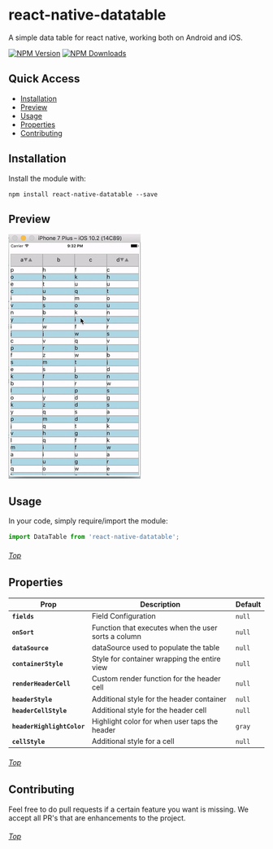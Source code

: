 # react-native-datatable

A simple data table for react native, working both on Android and iOS.

[![NPM Version](https://img.shields.io/npm/v/react-native-datatable.svg?style=flat)](https://www.npmjs.com/package/react-native-datatable)
[![NPM Downloads](https://img.shields.io/npm/dm/react-native-datatable.svg?style=flat)](https://www.npmjs.com/package/react-native-datatable)

<a name='top'/>

## Quick Access
* <a href='#install'>Installation</a>
* <a href='#preview'>Preview</a>
* <a href='#usage'>Usage</a>
* <a href='#properties'>Properties</a>
* <a href='#contributing'>Contributing</a>

## <a name='install'>Installation</a>
Install the module with:


```
npm install react-native-datatable --save
```

## <a name='preview'>Preview</a>

![](https://github.com/Johan-dutoit/react-native-datatable/blob/master/preview.gif)


## <a name='usage'>Usage</a>
In your code, simply require/import the module:

```js
import DataTable from 'react-native-datatable';
```

###### <a href='#top'>Top</a>

## <a name='properties'>Properties</a>

| Prop | Description | Default |
|---|---|---|
|**`fields`**|Field Configuration|`null`|
|**`onSort`**|Function that executes when the user sorts a column|`null`|
|**`dataSource`**|dataSource used to populate the table|`null`|
|**`containerStyle`**|Style for container wrapping the entire view|`null`|
|**`renderHeaderCell`**|Custom render function for the header cell|`null`|
|**`headerStyle`**|Additional style for the header container|`null`|
|**`headerCellStyle`**|Additional style for the header cell|`null`|
|**`headerHighlightColor`**|Highlight color for when user taps the header|`gray`|
|**`cellStyle`**|Additional style for a cell|`null`|

###### <a href='#top'>Top</a>

## <a name='#Contributing'>Contributing</a>
Feel free to do pull requests if a certain feature you want is missing.  We accept all PR's that are enhancements to the project.

###### <a href='#top'>Top</a>

